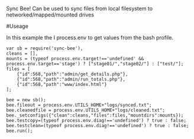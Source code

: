 Sync Bee!
Can be used to sync files from local filesystem to networked/mapped/mounted drives

#Useage

In this example the I process.env to get values from the bash profile.

```
var sb = require('sync-bee'),
cleans = [],
mounts = (typeof process.env.target!=='undefined' && process.env.target=='stage') ? ["stage01/","stage02/"] : ["test/"];
files = [
	{"id":568,"path":"admin/get_details.php"},
	{"id":568,"path":"admin/run_totals.php"},
	{"id":568,"path":"www/index.html"}
];

bee = new sb();
bee.fileout = process.env.UTILS_HOME+"logs/synced.txt";
bee.cleanedfile = process.env.UTILS_HOME+"logs/cleaned.txt";
bee._setconfigs({"clean":cleans,"files":files,"mountdirs":mounts});
bee.testcopy=(typeof process.env.diag!=='undefined') ? true : false;
bee.testclean=(typeof process.env.diag!=='undefined') ? true : false;
bee.run();
```